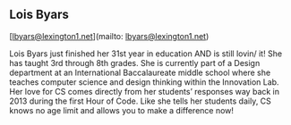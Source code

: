 ## Lois Byars[lbyars@lexington1.net](mailto: lbyars@lexington1.net)Lois Byars just finished her 31st year in education AND is still lovin/ it! She has taught 3rd through 8th grades. She is currently part of a Design department at an International Baccalaureate middle school where she teaches computer science and design thinking within the Innovation Lab. Her love for CS comes directly from her students’ responses way back in 2013 during the first Hour of Code. Like she tells her students daily, CS knows no age limit and allows you to make a difference now!